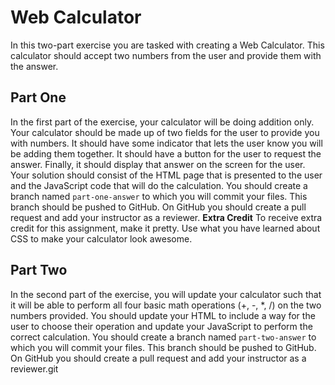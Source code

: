 # Web Calculator
In this two-part exercise you are tasked with creating a Web Calculator. This calculator should accept two numbers from the user and provide them with the answer.
## Part One
In the first part of the exercise, your calculator will be doing addition only. Your calculator should be made up of two fields for the user to provide you with numbers. It should have some indicator that lets the user know you will be adding them together. It should have a button for the user to request the answer. Finally, it should display that answer on the screen for the user. Your solution should consist of the HTML page that is presented to the user and the JavaScript code that will do the calculation.
You should create a branch named `part-one-answer` to which you will commit your files. This branch should be pushed to GitHub. On GitHub you should create a pull request and add your instructor as a reviewer.
**Extra Credit**
To receive extra credit for this assignment, make it pretty. Use what you have learned about CSS to make your calculator look awesome.
## Part Two
In the second part of the exercise, you will update your calculator such that it will be able to perform all four basic math operations (+, -, *, /) on the two numbers provided. You should update your HTML to include a way for the user to choose their operation and update your JavaScript to perform the correct calculation.
You should create a branch named `part-two-answer` to which you will commit your files. This branch should be pushed to GitHub. On GitHub you should create a pull request and add your instructor as a reviewer.git